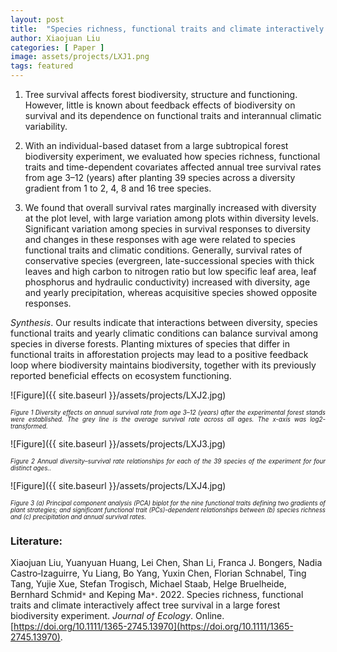 ```yaml
---
layout: post
title:  "Species richness, functional traits and climate interactively affect tree survival in a large forest biodiversity experiment"
author: Xiaojuan Liu
categories: [ Paper ]
image: assets/projects/LXJ1.png
tags: featured
---
```

1. Tree survival affects forest biodiversity, structure and functioning. However, little is known about feedback effects of biodiversity on survival and its dependence on functional traits and interannual climatic variability.

2. With an individual-based dataset from a large subtropical forest biodiversity experiment, we evaluated how species richness, functional traits and time-dependent covariates affected annual tree survival rates from age 3–12 (years) after planting 39 species across a diversity gradient from 1 to 2, 4, 8 and 16 tree species.

3. We found that overall survival rates marginally increased with diversity at the plot level, with large variation among plots within diversity levels. Significant variation among species in survival responses to diversity and changes in these responses with age were related to species functional traits and climatic conditions. Generally, survival rates of conservative species (evergreen, late-successional species with thick leaves and high carbon to nitrogen ratio but low specific leaf area, leaf phosphorus and hydraulic conductivity) increased with diversity, age and yearly precipitation, whereas acquisitive species showed opposite responses.

*Synthesis*. Our results indicate that interactions between diversity, species functional traits and yearly climatic conditions can balance survival among species in diverse forests. Planting mixtures of species that differ in functional traits in afforestation projects may lead to a positive feedback loop where biodiversity maintains biodiversity, together with its previously reported beneficial effects on ecosystem functioning.<br>

![Figure]({{ site.baseurl }}/assets/projects/LXJ2.jpg)
<p style='text-align: justify;' ><span style="font-style: italic; font-size:70%">Figure 1 Diversity effects on annual survival rate from age 3–12 (years) after the experimental forest stands were established. The grey line is the average survival rate across all ages. The x-axis was log2-transformed.
</span></p>
![Figure]({{ site.baseurl }}/assets/projects/LXJ3.jpg)
<p style='text-align: justify;' ><span style="font-style: italic; font-size:70%">Figure 2 Annual diversity–survival rate relationships for each of the 39 species of the experiment for four distinct ages.. 
</span></p>
![Figure]({{ site.baseurl }}/assets/projects/LXJ4.jpg)
<p style='text-align: justify;' ><span style="font-style: italic; font-size:70%">Figure 3 (a) Principal component analysis (PCA) biplot for the nine functional traits defining two gradients of plant strategies; and significant functional trait (PCs)-dependent relationships between (b) species richness and (c) precipitation and annual survival rates. 
</span></p>

### Literature:
Xiaojuan Liu, Yuanyuan Huang, Lei Chen, Shan Li, Franca J. Bongers, Nadia Castro‐Izaguirre, Yu Liang, Bo Yang, Yuxin Chen, Florian Schnabel, Ting Tang, Yujie Xue, Stefan Trogisch, Michael Staab, Helge Bruelheide, Bernhard Schmid<code>&ast;</code> and Keping Ma<code>&ast;</code>. 2022. Species richness, functional traits and climate interactively affect tree survival in a large forest biodiversity experiment. *Journal of Ecology*. Online. [https://doi.org/10.1111/1365-2745.13970](https://doi.org/10.1111/1365-2745.13970).

